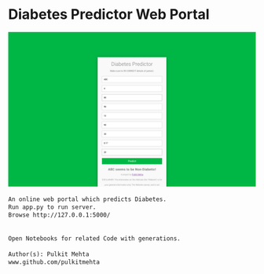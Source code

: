 # Diabetes Predictor Web Portal
![SS](https://github.com/pulkitmehta/Diabetes-Predictor-Web-Portal/blob/master/1.png)
 
 
    An online web portal which predicts Diabetes. 
    Run app.py to run server.
    Browse http://127.0.0.1:5000/
    
    
    Open Notebooks for related Code with generations.
        
    Author(s): Pulkit Mehta
    www.github.com/pulkitmehta


